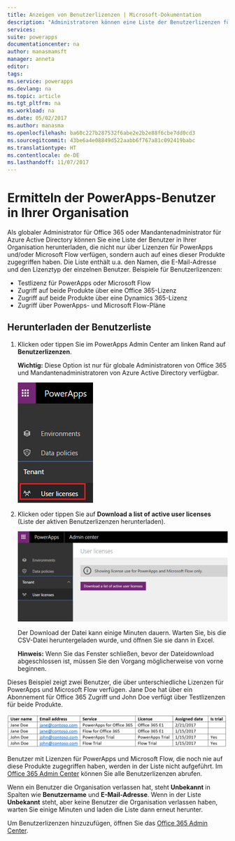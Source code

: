 ```yaml
---
title: Anzeigen von Benutzerlizenzen | Microsoft-Dokumentation
description: "Administratoren können eine Liste der Benutzerlizenzen für PowerApps und Microsoft Flow herunterladen."
services: 
suite: powerapps
documentationcenter: na
author: manasmamsft
manager: anneta
editor: 
tags: 
ms.service: powerapps
ms.devlang: na
ms.topic: article
ms.tgt_pltfrm: na
ms.workload: na
ms.date: 05/02/2017
ms.author: manasma
ms.openlocfilehash: ba60c227b287532f6abe2e2b2e88f6cbe7dd0cd3
ms.sourcegitcommit: 43be6a4e08849d522aabb6f767a81c092419babc
ms.translationtype: HT
ms.contentlocale: de-DE
ms.lasthandoff: 11/07/2017
---
```

# <a name="identify-powerapps-users-in-your-organization"></a>Ermitteln der PowerApps-Benutzer in Ihrer Organisation
Als globaler Administrator für Office 365 oder Mandantenadministrator für Azure Active Directory können Sie eine Liste der Benutzer in Ihrer Organisation herunterladen, die nicht nur über Lizenzen für PowerApps und/oder Microsoft Flow verfügen, sondern auch auf eines dieser Produkte zugegriffen haben. Die Liste enthält u.a. den Namen, die E-Mail-Adresse und den Lizenztyp der einzelnen Benutzer. Beispiele für Benutzerlizenzen:

* Testlizenz für PowerApps oder Microsoft Flow
* Zugriff auf beide Produkte über eine Office 365-Lizenz
* Zugriff auf beide Produkte über eine Dynamics 365-Lizenz
* Zugriff über PowerApps- und Microsoft Flow-Pläne

## <a name="download-the-list-of-users"></a>Herunterladen der Benutzerliste
1. Klicken oder tippen Sie im PowerApps Admin Center am linken Rand auf **Benutzerlizenzen**.
   
    **Wichtig:** Diese Option ist nur für globale Administratoren von Office 365 und Mandantenadministratoren von Azure Active Directory verfügbar.
   
    ![Datei > Freigeben](./media/admin-view-user-licenses/leftnav.png)
2. Klicken oder tippen Sie auf **Download a list of active user licenses** (Liste der aktiven Benutzerlizenzen herunterladen).
   
    ![Datei > Freigeben](./media/admin-view-user-licenses/download-list.png)
   
    Der Download der Datei kann einige Minuten dauern. Warten Sie, bis die CSV-Datei heruntergeladen wurde, und öffnen Sie sie dann in Excel.
   
    **Hinweis:** Wenn Sie das Fenster schließen, bevor der Dateidownload abgeschlossen ist, müssen Sie den Vorgang möglicherweise von vorne beginnen.

Dieses Beispiel zeigt zwei Benutzer, die über unterschiedliche Lizenzen für PowerApps und Microsoft Flow verfügen. Jane Doe hat über ein Abonnement für Office 365 Zugriff und John Doe verfügt über Testlizenzen für beide Produkte.

![Datei > Freigeben](./media/admin-view-user-licenses/table2.png)

Benutzer mit Lizenzen für PowerApps und Microsoft Flow, die noch nie auf diese Produkte zugegriffen haben, werden in der Liste nicht aufgeführt. Im [Office 365 Admin Center][1] können Sie alle Benutzerlizenzen abrufen.

Wenn ein Benutzer die Organisation verlassen hat, steht **Unbekannt** in Spalten wie **Benutzername** und **E-Mail-Adresse**. Wenn in der Liste **Unbekannt** steht, aber keine Benutzer die Organisation verlassen haben, warten Sie einige Minuten und laden die Liste dann erneut herunter.

Um Benutzerlizenzen hinzuzufügen, öffnen Sie das [Office 365 Admin Center][1].

<!--Reference links in article-->
[1]:https://support.office.com/article/Assign-or-remove-licenses-for-Office-365-for-business-997596b5-4173-4627-b915-36abac6786dc

